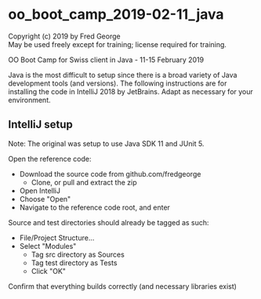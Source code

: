 # oo_boot_camp_2019-02-11_java

Copyright (c) 2019 by Fred George  
May be used freely except for training; license required for training.

OO Boot Camp for Swiss client in Java - 11-15 February 2019

Java is the most difficult to setup since there is a broad variety of Java
development tools (and versions). The following instructions are for installing
the code in IntelliJ 2018 by JetBrains. Adapt as necessary for your environment.

## IntelliJ setup

Note: The original was setup to use Java SDK 11 and JUnit 5.

Open the reference code:

- Download the source code from github.com/fredgeorge
  - Clone, or pull and extract the zip
- Open IntelliJ
- Choose "Open"
- Navigate to the reference code root, and enter

Source and test directories should already be tagged as such:

- File/Project Structure...
- Select "Modules"
  - Tag src directory as Sources
  - Tag test directory as Tests
  - Click "OK"

Confirm that everything builds correctly (and necessary libraries exist)
